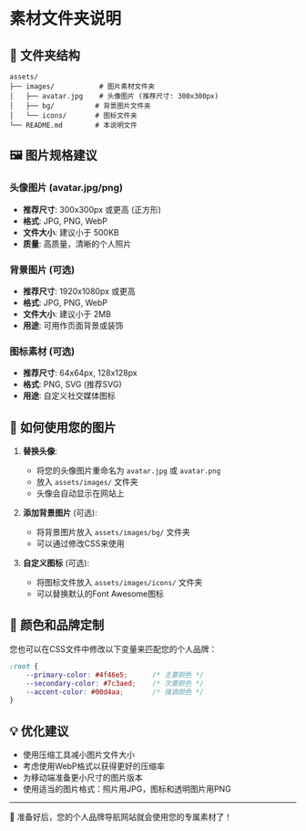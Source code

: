 # 素材文件夹说明

## 📁 文件夹结构

```
assets/
├── images/           # 图片素材文件夹
│   ├── avatar.jpg    # 头像图片 (推荐尺寸: 300x300px)
│   ├── bg/          # 背景图片文件夹
│   └── icons/       # 图标文件夹
└── README.md        # 本说明文件
```

## 🖼️ 图片规格建议

### 头像图片 (avatar.jpg/png)
- **推荐尺寸**: 300x300px 或更高 (正方形)
- **格式**: JPG, PNG, WebP
- **文件大小**: 建议小于 500KB
- **质量**: 高质量，清晰的个人照片

### 背景图片 (可选)
- **推荐尺寸**: 1920x1080px 或更高
- **格式**: JPG, PNG, WebP
- **文件大小**: 建议小于 2MB
- **用途**: 可用作页面背景或装饰

### 图标素材 (可选)
- **推荐尺寸**: 64x64px, 128x128px
- **格式**: PNG, SVG (推荐SVG)
- **用途**: 自定义社交媒体图标

## 📝 如何使用您的图片

1. **替换头像**:
   - 将您的头像图片重命名为 `avatar.jpg` 或 `avatar.png`
   - 放入 `assets/images/` 文件夹
   - 头像会自动显示在网站上

2. **添加背景图片** (可选):
   - 将背景图片放入 `assets/images/bg/` 文件夹
   - 可以通过修改CSS来使用

3. **自定义图标** (可选):
   - 将图标文件放入 `assets/images/icons/` 文件夹
   - 可以替换默认的Font Awesome图标

## 🎨 颜色和品牌定制

您也可以在CSS文件中修改以下变量来匹配您的个人品牌：

```css
:root {
    --primary-color: #4f46e5;      /* 主要颜色 */
    --secondary-color: #7c3aed;    /* 次要颜色 */
    --accent-color: #00d4aa;       /* 强调颜色 */
}
```

## 💡 优化建议

- 使用压缩工具减小图片文件大小
- 考虑使用WebP格式以获得更好的压缩率
- 为移动端准备更小尺寸的图片版本
- 使用适当的图片格式：照片用JPG，图标和透明图片用PNG

---

🚀 准备好后，您的个人品牌导航网站就会使用您的专属素材了！ 
